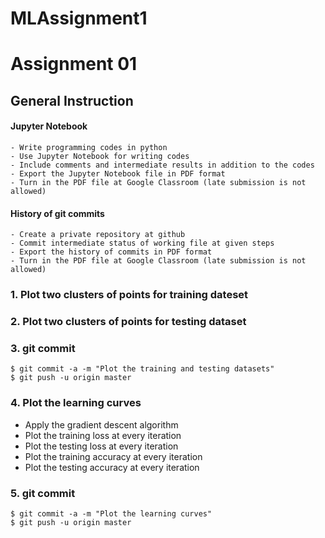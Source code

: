 # MLAssignment1


# Assignment 01

## General Instruction

#### Jupyter Notebook

```console
- Write programming codes in python
- Use Jupyter Notebook for writing codes
- Include comments and intermediate results in addition to the codes
- Export the Jupyter Notebook file in PDF format
- Turn in the PDF file at Google Classroom (late submission is not allowed)
```

#### History of git commits

```console
- Create a private repository at github 
- Commit intermediate status of working file at given steps
- Export the history of commits in PDF format
- Turn in the PDF file at Google Classroom (late submission is not allowed)
```



### 1. Plot two clusters of points for training dateset



### 2. Plot two clusters of points for testing dataset



### 3. git commit

```console
$ git commit -a -m "Plot the training and testing datasets"
$ git push -u origin master
```

### 4. Plot the learning curves

- Apply the gradient descent algorithm
- Plot the training loss at every iteration
- Plot the testing loss at every iteration
- Plot the training accuracy at every iteration
- Plot the testing accuracy at every iteration

### 5. git commit

```console
$ git commit -a -m "Plot the learning curves"
$ git push -u origin master
```

